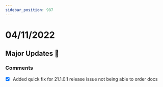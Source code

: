 ```yaml
---
sidebar_position: 987
---
```


# 04/11/2022

## Major Updates :rocket:

### Comments

- [X] Added quick fix for 21.1.0.1 release issue not being able to order docs